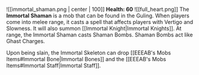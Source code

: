![[immortal_shaman.png | center | 100]]
**Health: 60** ![[full_heart.png]]
The **Immortal Shaman** is a mob that can be found in the Guling. When players come into melee range, it casts a spell that affects players with Vertigo and Slowness. It will also summon [[Immortal Knight|Immortal Knights]]. At range, the Immortal Shaman casts Shaman Bombs. Shaman Bombs act like Ghast Charges.

Upon being slain, the Immortal Skeleton can drop [[EEEAB's Mobs Items#Immortal Bone|Immortal Bones]] and the [[EEEAB's Mobs Items#Immortal Staff|Immortal Staff]].